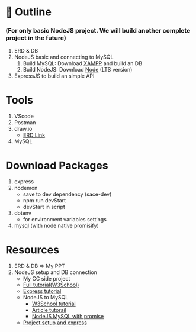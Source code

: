 # :pushpin: Outline
### (For only basic NodeJS project. We will build another complete project in the future)
1. ERD & DB
2. NodeJS basic and connecting to MySQL
    1. Build MySQL: Download [XAMPP](https://www.apachefriends.org/) and build an DB
    2. Build NodeJS: Download [Node](https://nodejs.org/en) (LTS version)
3. ExpressJS to build an simple API

# Tools
1. VScode
2. Postman
3. draw.io 
    * [ERD Link](https://drive.google.com/file/d/1JQe2I_aw9IWTQFt0cScZFceAUsI3VQqn/view?usp=sharing)
4. MySQL

# Download Packages
1. express
2. nodemon 
    * save to dev dependency (sace-dev) 
    * npm run devStart
    * devStart in script
3. dotenv
    * for environment variables settings
4. mysql (with node native promisify)

# Resources
1. ERD & DB => My PPT
2. NodeJS setup and DB connection
    * My CC side project
    * [Full tutorial(W3School)](https://www.w3schools.com/nodejs/default.asp)
    * [Express tutorial](https://www.tutorialspoint.com/nodejs/nodejs_express_framework.htm)
    * NodeJS to MySQL
        * [W3School tutorial](https://www.w3schools.com/nodejs/nodejs_mysql.asp)
        * [Article tutorail](https://codeforgeek.com/nodejs-mysql-tutorial/) 
        * [NodeJS MySQL with promise](https://stackoverflow.com/questions/44004418/node-js-async-await-using-with-mysql)
    * [Project setup and express](https://levelup.gitconnected.com/set-up-and-run-a-simple-node-server-project-38b403a3dc09)

